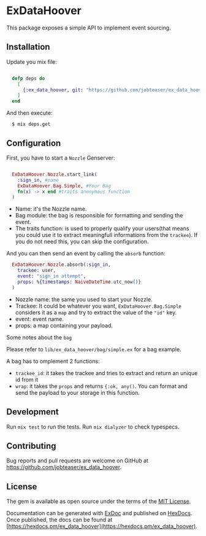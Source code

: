 # ExDataHoover

This package exposes a simple API to implement event sourcing.

## Installation

Update you mix file:

``` elixir

  defp deps do
    [
      {:ex_data_hoover, git: "https://github.com/jobteaser/ex_data_hoover.git"}
    ]
  end

```

And then execute:

```
  $ mix deps.get
```

## Configuration

First, you have to start a `Nozzle` Genserver:

``` elixir

  ExDataHoover.Nozzle.start_link(
    :sign_in, #name
    ExDataHoover.Bag.Simple, #Your Bag
    fn(x) -> x end #traits anonymous function
  )
```

- Name: it's the Nozzle name.
- Bag module: the bag is responsible for formatting and sending the event.
- The traits function: is used to properly qualify your users(that means you could use it to extract
meaningfull informations from the `trackee`). If you do not need this, you can skip the
configuration.

And you can then send an event by calling the `absorb` function:


``` elixir
  ExDataHoover.Nozzle.absorb(:sign_in,
    trackee: user,
    event: "sign_in attempt",
    props: %{timestamps: NaiveDateTime.utc_now()}
  )
```

- Nozzle name: the same you used to start your Nozzle.
- Trackee: It could be whatever you want, `ExDataHoover.Bag.Simple` considers it as a `map` and
try to extract the value of the `"id"` key.
- event: event name.
- props: a map containing your payload.


Some notes about the `bag`

Please refer to `lib/ex_data_hoover/bag/simple.ex` for a bag example.

A bag has to omplement 2 functions:

- `trackee_id`: it takes the trackee and tries to extract and return an unique id from it
- `wrap`: it takes the `props` and returns `{:ok, any()`. You can format and send the payload to
your storage in this function.

## Development

Run `mix test` to run the tests.
Run `mix dialyzer` to check typespecs.

## Contributing

Bug reports and pull requests are welcome on GitHub at
https://github.com/jobteaser/ex_data_hoover.

## License

The gem is available as open source under the terms of the
[MIT License](http://opensource.org/licenses/MIT).

Documentation can be generated with [ExDoc](https://github.com/elixir-lang/ex_doc)
and published on [HexDocs](https://hexdocs.pm). Once published, the docs can
be found at [https://hexdocs.pm/ex_data_hoover](https://hexdocs.pm/ex_data_hoover).
